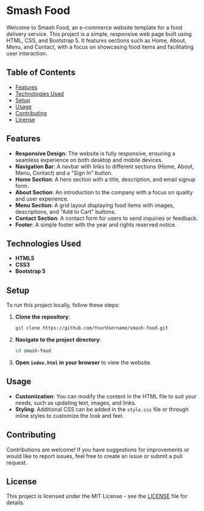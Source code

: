 # Smash Food

Welcome to Smash Food, an e-commerce website template for a food delivery service. This project is a simple, responsive web page built using HTML, CSS, and Bootstrap 5. It features sections such as Home, About, Menu, and Contact, with a focus on showcasing food items and facilitating user interaction.

## Table of Contents

- [Features](#features)
- [Technologies Used](#technologies-used)
- [Setup](#setup)
- [Usage](#usage)
- [Contributing](#contributing)
- [License](#license)

## Features

- **Responsive Design**: The website is fully responsive, ensuring a seamless experience on both desktop and mobile devices.
- **Navigation Bar**: A navbar with links to different sections (Home, About, Menu, Contact) and a "Sign In" button.
- **Home Section**: A hero section with a title, description, and email signup form.
- **About Section**: An introduction to the company with a focus on quality and user experience.
- **Menu Section**: A grid layout displaying food items with images, descriptions, and "Add to Cart" buttons.
- **Contact Section**: A contact form for users to send inquiries or feedback.
- **Footer**: A simple footer with the year and rights reserved notice.

## Technologies Used

- **HTML5**
- **CSS3**
- **Bootstrap 5**

## Setup

To run this project locally, follow these steps:

1. **Clone the repository**:
    ```bash
    git clone https://github.com/YourUsername/smash-food.git
    ```
2. **Navigate to the project directory**:
    ```bash
    cd smash-food
    ```
3. **Open `index.html` in your browser** to view the website.

## Usage

- **Customization**: You can modify the content in the HTML file to suit your needs, such as updating text, images, and links.
- **Styling**: Additional CSS can be added in the `style.css` file or through inline styles to customize the look and feel.

## Contributing

Contributions are welcome! If you have suggestions for improvements or would like to report issues, feel free to create an issue or submit a pull request.

## License

This project is licensed under the MIT License - see the [LICENSE](LICENSE) file for details.
